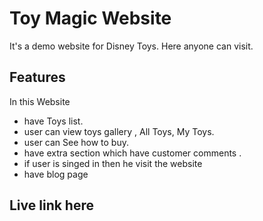 # Toy Magic Website
It's a demo website for Disney Toys. Here anyone can visit.

## Features
In this Website
- have Toys list.
- user can view toys gallery , All Toys, My Toys.
- user can See how to buy.
- have extra section which have customer comments .
- if user is singed in then he visit the website
- have blog page

## Live link here
